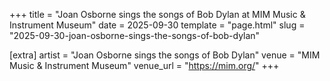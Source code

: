 +++
title = "Joan Osborne sings the songs of Bob Dylan at MIM Music & Instrument Museum"
date = 2025-09-30
template = "page.html"
slug = "2025-09-30-joan-osborne-sings-the-songs-of-bob-dylan"

[extra]
artist = "Joan Osborne sings the songs of Bob Dylan"
venue = "MIM Music & Instrument Museum"
venue_url = "https://mim.org/"
+++

